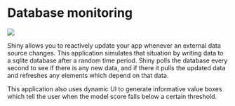 # Database monitoring

[![](https://docs.posit.co/connect-cloud/images/cc-deploy.svg)](https://connect.posit.cloud/publish?framework=shiny&sourceRepositoryURL=https%3A%2F%2Fgithub.com%2Fposit-dev%2Fpy-shiny-templates&sourceRef=main&sourceRefType=branch&primaryFile=monitor-database%2Fapp-core.py&pythonVersion=3.11)


Shiny allows you to reactively update your app whenever an external data source changes.
This application simulates that situation by writing data to a sqlite database after a random time period.
Shiny polls the database every second to see if there is any new data, and if there it pulls the updated data and refreshes any elements which depend on that data.

This application also uses dynamic UI to generate informative value boxes which tell the user when the model score falls below a certain threshold.
